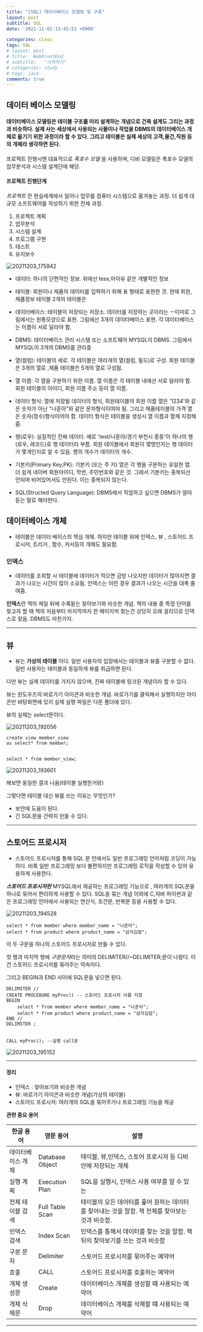 ```yaml
---
title: "[SQL] 데이터베이스 모델링 및 구축"
layout: post
subtitle: SQL
date: '2021-11-02-13:45:51 +0900'

categories: class
tags: SQL
# layout: post
# title:  WebFrontEnd
# subtitle:   "시작하기"
# categories: study
# tags: java
comments: true
---
```



## 데이터 베이스 모델링

#### 데이터베이스 모델링은 테이블 구조를 미리 설계하는 개념으로 건축 설계도 그리는 과정과 비슷하다. 실제 사는 세상에서 사용되는 사물이나 작업을 DBMS의 데이터베이스 개체로 옮기기 위한 과정이라 할 수 있다. 그리고 테이블은 실제 세상의 고객,물건,직원 등의 개체라 생각하면 된다.

프로젝트 진행시엔 대표적으로 *폭포수 모델* 을 사용하며, 디비 모델링은 폭포수 모델의 업무분석과 시스템 설계단에 해당.

#### 프로젝트 진행단계

*프로젝트* 란 현실세계에서 일어나 업무를 컴퓨터 시스템으로 옮겨놓는 과정. 더 쉽게 대규모 소프트웨어를 작성하기 위한 전체 과정.


1. 프로젝트 계획
2. 업무분석
3. 시스템 설계
4. 프로그램 구현
5. 테스트
6. 유지보수



![20211203_175942](/assets/20211203_175942.png)


- 데이터: 하나의 단편적인 정보. 위에선 tess,아이유 같은 개별적인 정보

- 테이블: 회원이나 제품의 데이터를 입력하기 위해 표 형태로 표현한 것. 현재 회원, 제품정보 테이블 2개의 테이블은

- 데이터베이스: 테이블이 저장되는 저장소. 데이터를 저장하는 곳이라는 ㅡ이미로 그림에서는 원통모양으로 표현. 그림에선 3개의 데이터베이스 표현. 각 데이터베이스는 이름이 서로 달라야 함.

- DBMS: 데이터베이스 관리 시스템 또는 소프트웨어 MYSQL이 DBMS. 그림에서 MYSQL이 3개의 DBMS를 관리중

- 열(컬럼): 테이블의 세로. 각 테이블은 여러개의 열(컬럼, 필드)로 구성. 회원 테이블은 3개의 열로 ,제품 테이블은 5개의 열로 구성됨.

- 열 이름: 각 열을 구분하기 위한 이름. 열 이름은 각 테이블 내에선 서로 달라야 함. 회원 테이블의 아이디, 회원 이름 주소 등이 열 이름.

- 데이터 형식: 열에 저장될 데이터의 형식, 회원테이블의 회원 이름 열은 '1234'와 같은 숫자가 아닌 "나훈아"와 같은 문자형식이여야 됨.  그리고 제품테이블의 가격 열은 숫자(정수)형식이어야 함. 데이터 형식은 테이블을 생성시 열 이름과 함께 지정해줌.

- 행(로우): 실질적인 진짜 데이터. 예로 'test/나훈아/경기 부천시 중동'이 하나의 행(로우, 레코드)로 행 데이터라 부름. 회원 테이블에서 회원이 몇명인지는 행 데이터가 몇개인지로 알 수 있음. 행의 개수가 데이터의 개수.


- 기본키(Primary Key,PK): 기본키 (또는 주 키) 열은 각 행을 구분하는 유일한 열. 더 쉽게 네이버 회원아이디, 학번, 주민번호와 같은 것. 그래서 기본키는 중복되선 안되며 비어있어서도 안된다. 이는 중복되지 않는다.

- SQL(Structed Query Language): DBMS에서 작업하고 싶으면 DBMS가 알아듣는 말로 해야한다.



## 데이터베이스 개체

- 테이블은 데이터 베이스의 핵심 개체. 하지만 테이블 외에 인덱스, 뷰 , 스토어드 프로시저, 트리거 , 함수, 커서등의 개체도 필요함.

### 인덱스
- 데이터를 조회할 시 테이블에 데이터가 적으면 금방 나오지만 데이터가 많아지면 결과가 나오는 시간이 많이 소요됨. 인덱스는 이런 경우 결과가 나오는 시간을 대폭 줄여줌.


**인덱스**란 책의 제일 뒤에 수록됟는 찾아보기와 비슷한 개념. 책의 내용 중 특정 단어를 찾고자 할 때 책의 처음부터 마지막까지 한 페이지씩 찾는건 상당히 오래 걸리므로 인덱스로 찾음. DBMS도 마찬가지.


----


## 뷰

- 뷰는 **가상의 테이블** 이다.
일반 사용자의 입장에서는 테이블과 뷰를 구분할 수 없다. 일반 사용자는 테이블과 동일하게 뷰를 취급하면 된다.

다만 뷰는 실제 데이터를 가지지 않으며, 진짜 테이블에 링크된 개념이라 할 수 있다.

뷰는 윈도우즈의 바로가기 아이콘과 비슷한 개념. 바로가기를 클릭해서 실행하지만 아이콘만 바탕화면에 있지 실제 실행 파일은 다른 폴더에 있다.

뷰의 실체는 *select*문이다.

![20211203_192056](/assets/20211203_192056.png)


```
create view member_view
as select* from member;


select * from member_view;
```

![20211203_193601](/assets/20211203_193601.png)

해보면 동일한 결과 나옴(테이블 실행한거랑)


그렇다면 테이블 대신 뷰를 쓰는 이유는 무엇인가?

- 보안에 도움이 된다.
- 긴 SQL문을 간략히 만들 수 있다.

---

## 스토어드 프로시저

- 스토어드 프로시저를 통해 SQL 문 안에서도 일반 프로그래밍 언어처럼 코딩이 가능하다. 비록 일반 프로그래밍 보다 불편하지만 프로그래밍 로직을 작성할 수 있어 유용하게 사용한다.

***스토어드 프로시저란*** MYSQL에서 제공하는 프로그래밍 기능으로 , 여러개의 SQL문을 하나로 묶어서 편리하게 사용할 수 있다. SQL을 묶는 개념 이외에 C,자바 파이썬과 같은 프로그래밍 언어에서 사용되는 연산식, 조건문, 반복문 등을 사용할 수 있다.


![20211203_194528](/assets/20211203_194528.png)


```
select * from member where member_name = "나훈아";
select * from product where product_name = "삼각김밥";

```

이 두 구문을 하나의 스토어드 프로시저로 만들 수 있다.

첫 행과 마지막 행에 *구분문자*라는 의미의 DELIMITER//~DELIMITER;문이 나왔다. 이건 스토어드 프로시저를 묶어주는 약속이다.

그리고 BEGIN과 END 사이에 SQL문을 넣으면 된다.

```
DELIMITER //
CREATE PROCEDURE myProc() -- 스토어드 프로시저 이름 지정
BEGIN
	select * from member where member_name = "나훈아";
	select * from product where product_name = "삼각김밥";
END //
DELIMITER ;


CALL myProc(); --실행 call문
```

![20211203_195152](/assets/20211203_195152.png)


----

#### 정리
- 인덱스 : 찾아보기와 비슷한 개념
- 뷰: 바로가기 아이콘과 비슷한 개념(가상의 테이블)
- 스토어드 프로시저: 여러개의 SQL을 묶어주거나 프로그래밍 기능을 제공



**관련 중요 용어**

|한글 용어|영문 용어|설명|
|------|---|---|
|데이터베이스 개체|Database Object|테이블, 뷰,인덱스, 스토어 프로시저 등 디비 안에 저장되는 개체|
|실행 계획|Execution Plan|SQL을 실행시, 인덱스 사용 여부를 알 수 있는|
|전체 테이블 검색|Full Table Scan|테이블의 모든 데이터를 훑어 원하는 데이터를 찾아내는 것을 말함. 책 전체를 찾아보는 것과 비슷함.|
|인덱스 검색|Index Scan|인덱스를 통해서 데이터를 찾는 것을 말함. 책 뒤의 찾아보기를 쓰는 것과 비슷함|
|구분 문자|Delimiter|스토어드 프로시저를 묶어주는 예약어|
|호출|CALL|스토어드 프로시저를 호출하는 예약어|
|개체 생성문|Create|데이터베이스 개체를 생성할 떄 사용되는 예약어|
|개체 삭제문|Drop|데이터베이스 개체를 삭제할 떄 사용되는 예약어|


------
